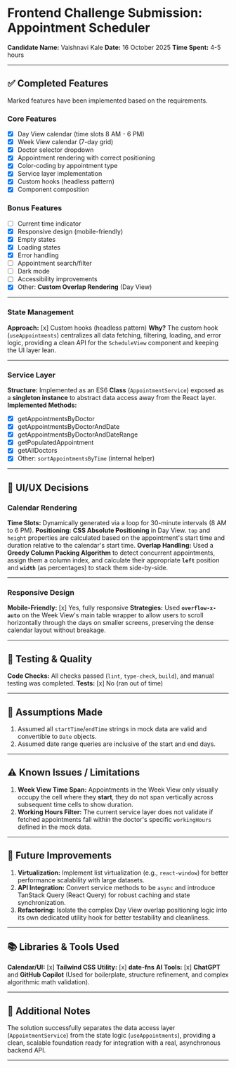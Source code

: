 # Frontend Challenge Submission: Appointment Scheduler

**Candidate Name:** Vaishnavi Kale
**Date:** 16 October 2025
**Time Spent:** 4-5 hours

---

## ✅ Completed Features

Marked features have been implemented based on the requirements.

### Core Features
- [x] Day View calendar (time slots 8 AM - 6 PM)
- [x] Week View calendar (7-day grid)
- [x] Doctor selector dropdown
- [x] Appointment rendering with correct positioning
- [x] Color-coding by appointment type
- [x] Service layer implementation
- [x] Custom hooks (headless pattern)
- [x] Component composition

### Bonus Features
- [ ] Current time indicator 
- [x] Responsive design (mobile-friendly)
- [x] Empty states
- [x] Loading states
- [x] Error handling
- [ ] Appointment search/filter 
- [ ] Dark mode 
- [ ] Accessibility improvements 
- [x] Other: **Custom Overlap Rendering** (Day View)

---
### State Management

**Approach:** [x] Custom hooks (headless pattern)
**Why?** The custom hook (`useAppointments`) centralizes all data fetching, filtering, loading, and error logic, providing a clean API for the `ScheduleView` component and keeping the UI layer lean.

---
### Service Layer

**Structure:** Implemented as an ES6 **Class** (`AppointmentService`) exposed as a **singleton instance** to abstract data access away from the React layer.
**Implemented Methods:**
- [x] getAppointmentsByDoctor
- [x] getAppointmentsByDoctorAndDate
- [x] getAppointmentsByDoctorAndDateRange
- [x] getPopulatedAppointment
- [x] getAllDoctors
- [x] Other: `sortAppointmentsByTime` (internal helper)

---

## 🎨 UI/UX Decisions

### Calendar Rendering

**Time Slots:** Dynamically generated via a loop for 30-minute intervals (8 AM to 6 PM).
**Positioning:** **CSS Absolute Positioning** in Day View. `top` and `height` properties are calculated based on the appointment's start time and duration relative to the calendar's start time.
**Overlap Handling:** Used a **Greedy Column Packing Algorithm** to detect concurrent appointments, assign them a column index, and calculate their appropriate **`left`** position and **`width`** (as percentages) to stack them side-by-side.

---

### Responsive Design

**Mobile-Friendly:** [x] Yes, fully responsive
**Strategies:** Used **`overflow-x-auto`** on the Week View's main table wrapper to allow users to scroll horizontally through the days on smaller screens, preserving the dense calendar layout without breakage.

---

## 🧪 Testing & Quality

**Code Checks:** All checks passed (`lint`, `type-check`, `build`), and manual testing was completed.
**Tests:** [x] No (ran out of time)

---

## 🤔 Assumptions Made

1.  Assumed all `startTime`/`endTime` strings in mock data are valid and convertible to `Date` objects.
2.  Assumed date range queries are inclusive of the start and end days.

---

## ⚠️ Known Issues / Limitations

1.  **Week View Time Span:** Appointments in the Week View only visually occupy the cell where they **start**, they do not span vertically across subsequent time cells to show duration.
2.  **Working Hours Filter:** The current service layer does not validate if fetched appointments fall within the doctor's specific `workingHours` defined in the mock data.

---

## 🚀 Future Improvements

1.  **Virtualization:** Implement list virtualization (e.g., `react-window`) for better performance scalability with large datasets.
2.  **API Integration:** Convert service methods to be `async` and introduce TanStack Query (React Query) for robust caching and state synchronization.
3.  **Refactoring:** Isolate the complex Day View overlap positioning logic into its own dedicated utility hook for better testability and cleanliness.

---

## 📚 Libraries & Tools Used

**Calendar/UI:** [x] **Tailwind CSS**
**Utility:** [x] **date-fns**
**AI Tools:** [x] **ChatGPT** and **GitHub Copilot** (Used for boilerplate, structure refinement, and complex algorithmic math validation).

---

## 📝 Additional Notes

The solution successfully separates the data access layer (`AppointmentService`) from the state logic (`useAppointments`), providing a clean, scalable foundation ready for integration with a real, asynchronous backend API.

---